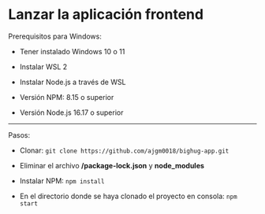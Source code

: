 # Lanzar la aplicación frontend

Prerequisitos para Windows:

- Tener instalado Windows 10 o 11

- Instalar WSL 2

- Instalar Node.js a través de WSL

- Versión NPM: 8.15 o superior

- Versión Node.js 16.17 o superior

---------------------------------------

Pasos:

- Clonar: `git clone https://github.com/ajgm0018/bighug-app.git`

- Eliminar el archivo **/package-lock.json** y **node_modules**

- Instalar NPM: `npm install`

- En el directorio donde se haya clonado el proyecto en consola: `npm start`
